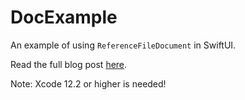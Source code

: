 DocExample
==========

An example of using `ReferenceFileDocument` in SwiftUI.

Read the full blog post [here](https://medium.com/@acwrightdesign/using-referencefiledocument-in-swiftui-e54ef75a14b8).

Note: Xcode 12.2 or higher is needed!
